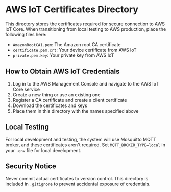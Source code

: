 # AWS IoT Certificates Directory

This directory stores the certificates required for secure connection to AWS IoT Core. When transitioning from local testing to AWS production, place the following files here:

- `AmazonRootCA1.pem`: The Amazon root CA certificate
- `certificate.pem.crt`: Your device certificate from AWS IoT
- `private.pem.key`: Your private key from AWS IoT

## How to Obtain AWS IoT Credentials

1. Log in to the AWS Management Console and navigate to the AWS IoT Core service
2. Create a new thing or use an existing one
3. Register a CA certificate and create a client certificate
4. Download the certificates and keys
5. Place them in this directory with the names specified above

## Local Testing

For local development and testing, the system will use Mosquitto MQTT broker, and these certificates aren't required. Set `MQTT_BROKER_TYPE=local` in your `.env` file for local development.

## Security Notice

Never commit actual certificates to version control. This directory is included in `.gitignore` to prevent accidental exposure of credentials.